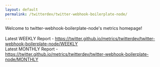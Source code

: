 ```yaml
---
layout: default
permalink: /twitterdev/twitter-webhook-boilerplate-node/
---
```

Welcome to twitter-webhook-boilerplate-node's metrics homepage!
<br><br>
Latest WEEKLY Report - <a href="https://twitter.github.io/metrics/twitterdev/twitter-webhook-boilerplate-node/WEEKLY">https://twitter.github.io/metrics/twitterdev/twitter-webhook-boilerplate-node/WEEKLY</a>
<br>
Latest MONTHLY Report - <a href="https://twitter.github.io/metrics/twitterdev/twitter-webhook-boilerplate-node/MONTHLY">https://twitter.github.io/metrics/twitterdev/twitter-webhook-boilerplate-node/MONTHLY</a>
<br>
